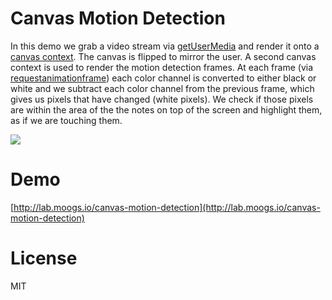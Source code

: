 # Canvas Motion Detection

In this demo we grab a video stream via [getUserMedia](https://developer.mozilla.org/en-US/docs/NavigatorUserMedia.getUserMedia) and render it onto a [canvas context](https://developer.mozilla.org/en-US/docs/Web/API/CanvasRenderingContext2D). The canvas is flipped to mirror the user. A second canvas context is used to render the motion detection frames. At each frame (via [requestanimationframe](https://developer.mozilla.org/en-US/docs/Web/API/window.requestAnimationFrame)) each color channel is converted to either black or white and we subtract each color channel from the previous frame, which gives us pixels that have changed (white pixels). We check if those pixels are within the area of the the notes on top of the screen and highlight them, as if we are touching them.

![](https://github.com/miguelmota/canvas-motion-detection/blob/master/demo.gif)

# Demo

[http://lab.moogs.io/canvas-motion-detection](http://lab.moogs.io/canvas-motion-detection)

# License

MIT
